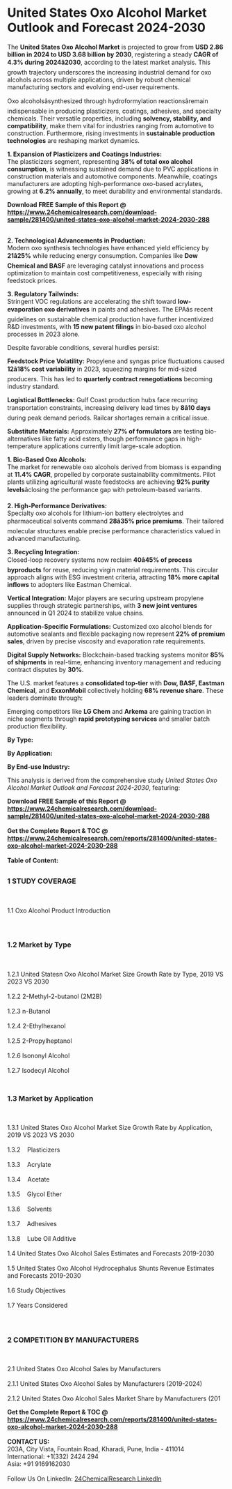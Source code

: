 <h1>United States Oxo Alcohol Market Outlook and Forecast 2024-2030</h1><p>The <strong>United States Oxo Alcohol Market</strong> is projected to grow from <strong>USD 2.86 billion in 2024 to USD 3.68 billion by 2030</strong>, registering a steady <strong>CAGR of 4.3% during 2024â2030</strong>, according to the latest market analysis. This growth trajectory underscores the increasing industrial demand for oxo alcohols across multiple applications, driven by robust chemical manufacturing sectors and evolving end-user requirements.</p><p>Oxo alcoholsâsynthesized through hydroformylation reactionsâremain indispensable in producing plasticizers, coatings, adhesives, and specialty chemicals. Their versatile properties, including <strong>solvency, stability, and compatibility</strong>, make them vital for industries ranging from automotive to construction. Furthermore, rising investments in <strong>sustainable production technologies</strong> are reshaping market dynamics.</p><p><strong>1. Expansion of Plasticizers and Coatings Industries:</strong><br>
The plasticizers segment, representing <strong>38% of total oxo alcohol consumption</strong>, is witnessing sustained demand due to PVC applications in construction materials and automotive components. Meanwhile, coatings manufacturers are adopting high-performance oxo-based acrylates, growing at <strong>6.2% annually</strong>, to meet durability and environmental standards.</p><div><b>Download FREE Sample of this Report @ 
            <a href="https://www.24chemicalresearch.com/download-sample/281400/united-states-oxo-alcohol-market-2024-2030-288">
            https://www.24chemicalresearch.com/download-sample/281400/united-states-oxo-alcohol-market-2024-2030-288</a></b></div><br><p><strong>2. Technological Advancements in Production:</strong><br>
Modern oxo synthesis technologies have enhanced yield efficiency by <strong>21â25%</strong> while reducing energy consumption. Companies like <strong>Dow Chemical and BASF</strong> are leveraging catalyst innovations and process optimization to maintain cost competitiveness, especially with rising feedstock prices.</p><p><strong>3. Regulatory Tailwinds:</strong><br>
Stringent VOC regulations are accelerating the shift toward <strong>low-evaporation oxo derivatives</strong> in paints and adhesives. The EPAâs recent guidelines on sustainable chemical production have further incentivized R&amp;D investments, with <strong>15 new patent filings</strong> in bio-based oxo alcohol processes in 2023 alone.</p><p>Despite favorable conditions, several hurdles persist:</p><p><strong>Feedstock Price Volatility:</strong> Propylene and syngas price fluctuations caused <strong>12â18% cost variability</strong> in 2023, squeezing margins for mid-sized producers. This has led to <strong>quarterly contract renegotiations</strong> becoming industry standard.</p><p><strong>Logistical Bottlenecks:</strong> Gulf Coast production hubs face recurring transportation constraints, increasing delivery lead times by <strong>8â10 days</strong> during peak demand periods. Railcar shortages remain a critical issue.</p><p><strong>Substitute Materials:</strong> Approximately <strong>27% of formulators</strong> are testing bio-alternatives like fatty acid esters, though performance gaps in high-temperature applications currently limit large-scale adoption.</p><p><strong>1. Bio-Based Oxo Alcohols:</strong><br>
The market for renewable oxo alcohols derived from biomass is expanding at <strong>11.4% CAGR</strong>, propelled by corporate sustainability commitments. Pilot plants utilizing agricultural waste feedstocks are achieving <strong>92% purity levels</strong>âclosing the performance gap with petroleum-based variants.</p><p><strong>2. High-Performance Derivatives:</strong><br>
Specialty oxo alcohols for lithium-ion battery electrolytes and pharmaceutical solvents command <strong>28â35% price premiums</strong>. Their tailored molecular structures enable precise performance characteristics valued in advanced manufacturing.</p><p><strong>3. Recycling Integration:</strong><br>
Closed-loop recovery systems now reclaim <strong>40â45% of process byproducts</strong> for reuse, reducing virgin material requirements. This circular approach aligns with ESG investment criteria, attracting <strong>18% more capital inflows</strong> to adopters like Eastman Chemical.</p><p><strong>Vertical Integration:</strong> Major players are securing upstream propylene supplies through strategic partnerships, with <strong>3 new joint ventures</strong> announced in Q1 2024 to stabilize value chains.</p><p><strong>Application-Specific Formulations:</strong> Customized oxo alcohol blends for automotive sealants and flexible packaging now represent <strong>22% of premium sales</strong>, driven by precise viscosity and evaporation rate requirements.</p><p><strong>Digital Supply Networks:</strong> Blockchain-based tracking systems monitor <strong>85% of shipments</strong> in real-time, enhancing inventory management and reducing contract disputes by <strong>30%</strong>.</p><p>The U.S. market features a <strong>consolidated top-tier</strong> with <strong>Dow, BASF, Eastman Chemical</strong>, and <strong>ExxonMobil</strong> collectively holding <strong>68% revenue share</strong>. These leaders dominate through:</p><p>Emerging competitors like <strong>LG Chem</strong> and <strong>Arkema</strong> are gaining traction in niche segments through <strong>rapid prototyping services</strong> and smaller batch production flexibility.</p><p><strong>By Type:</strong></p><p><strong>By Application:</strong></p><p><strong>By End-use Industry:</strong></p><p>This analysis is derived from the comprehensive study <em>United States Oxo Alcohol Market Outlook and Forecast 2024-2030</em>, featuring:</p><div><b>Download FREE Sample of this Report @ 
            <a href="https://www.24chemicalresearch.com/download-sample/281400/united-states-oxo-alcohol-market-2024-2030-288">
            https://www.24chemicalresearch.com/download-sample/281400/united-states-oxo-alcohol-market-2024-2030-288</a></b></div><br><div><b>Get the Complete Report & TOC @ 
            <a href="https://www.24chemicalresearch.com/reports/281400/united-states-oxo-alcohol-market-2024-2030-288">
            https://www.24chemicalresearch.com/reports/281400/united-states-oxo-alcohol-market-2024-2030-288</a></b></div><br>
            <b>Table of Content:</b><p><h2><span style="font-size:16px"><strong>1 STUDY COVERAGE</strong></span></h2><br />
<p>1.1 Oxo Alcohol Product Introduction</p><br />
<h2><span style="font-size:16px"><strong>1.2 Market by Type</strong></span></h2><br />
<p>1.2.1 United Statesn Oxo Alcohol Market Size Growth Rate by Type, 2019 VS 2023 VS 2030<br /><br />
1.2.2 2-Methyl-2-butanol (2M2B)&nbsp;&nbsp; &nbsp;<br /><br />
1.2.3 n-Butanol<br /><br />
1.2.4 2-Ethylhexanol<br /><br />
1.2.5 2-Propylheptanol<br /><br />
1.2.6 Isononyl Alcohol<br /><br />
1.2.7 Isodecyl Alcohol<br /><br />
<h2><span style="font-size:16px"><strong>1.3 Market by Application</strong></span></h2><br />
<p>1.3.1 United States Oxo Alcohol Market Size Growth Rate by Application, 2019 VS 2023 VS 2030<br /><br />
1.3.2&nbsp;&nbsp; &nbsp;Plasticizers<br /><br />
1.3.3&nbsp;&nbsp; &nbsp;Acrylate<br /><br />
1.3.4&nbsp;&nbsp; &nbsp;Acetate<br /><br />
1.3.5&nbsp;&nbsp; &nbsp;Glycol Ether<br /><br />
1.3.6&nbsp;&nbsp; &nbsp;Solvents<br /><br />
1.3.7&nbsp;&nbsp; &nbsp;Adhesives<br /><br />
1.3.8&nbsp;&nbsp; &nbsp;Lube Oil Additive<br /><br />
1.4 United States Oxo Alcohol Sales Estimates and Forecasts 2019-2030<br /><br />
1.5 United States Oxo Alcohol Hydrocephalus Shunts Revenue Estimates and Forecasts 2019-2030<br /><br />
1.6 Study Objectives<br /><br />
1.7 Years Considered</p><br />
<h2><span style="font-size:16px"><strong>2 COMPETITION BY MANUFACTURERS</strong></span></h2><br />
<p>2.1 United States Oxo Alcohol Sales by Manufacturers<br /><br />
2.1.1 United States Oxo Alcohol Sales by Manufacturers (2019-2024)<br /><br />
2.1.2 United States Oxo Alcohol Sales Market Share by Manufacturers (201</p><div><b>Get the Complete Report & TOC @ 
            <a href="https://www.24chemicalresearch.com/reports/281400/united-states-oxo-alcohol-market-2024-2030-288">
            https://www.24chemicalresearch.com/reports/281400/united-states-oxo-alcohol-market-2024-2030-288</a></b></div><br><b>CONTACT US:</b><br>
            203A, City Vista, Fountain Road, Kharadi, Pune, India - 411014<br>
            International: +1(332) 2424 294<br>
            Asia: +91 9169162030 <br><br>
            Follow Us On LinkedIn: <a href="https://www.linkedin.com/company/24chemicalresearch/">24ChemicalResearch LinkedIn</a>